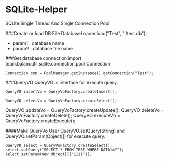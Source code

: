 # SQLite-Helper
SQLite Single Thread And Single Connection Pool

###Create or load DB File
    DatabaseLoader.load("Test", "./test.db");
* param1 : database name
* param2 : database file name

###Get database connection
    import team.balam.util.sqlite.connection.pool.Connection
    
    Connection con = PoolManager.getInstance().getConnection("Test");

###QueryVO
QueryVO is interface for execute query.
<pre><code>QueryVO insertVo = QueryVoFactory.createInsert();</code></pre>
<pre><code>QueryVO selectVo = QueryVoFactory.createSelect();</code></pre>
QueryVO updateVo = QueryVoFactory.createUpdate();
QueryVO deleteVo = QueryVoFactory.createDelete();
QueryVO executeVo = QueryVoFactory.createExecute();

####Make QueryVo
User QueryVO.setQuery(String) and QueryVO.setParam(Object[]) for execute query.
<pre><code>QueryVO select = QueryVoFactory.createSelect();
select.setQuery("SELECT * FROM TEST WHERE DATA1=?");
select.setParam(new Object[]{"1111"});</code></pre>
